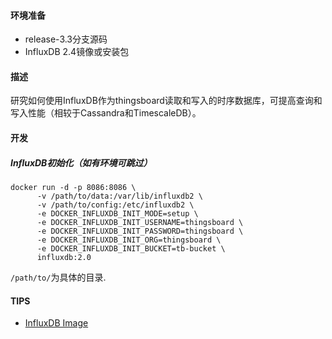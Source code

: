 #### 环境准备

- release-3.3分支源码
- InfluxDB 2.4镜像或安装包

#### 描述
研究如何使用InfluxDB作为thingsboard读取和写入的时序数据库，可提高查询和写入性能（相较于Cassandra和TimescaleDB）。

#### 开发

##### InfluxDB初始化（如有环境可跳过）

```
docker run -d -p 8086:8086 \
      -v /path/to/data:/var/lib/influxdb2 \
      -v /path/to/config:/etc/influxdb2 \
      -e DOCKER_INFLUXDB_INIT_MODE=setup \
      -e DOCKER_INFLUXDB_INIT_USERNAME=thingsboard \
      -e DOCKER_INFLUXDB_INIT_PASSWORD=thingsboard \
      -e DOCKER_INFLUXDB_INIT_ORG=thingsboard \
      -e DOCKER_INFLUXDB_INIT_BUCKET=tb-bucket \
      influxdb:2.0
```

`/path/to/`为具体的目录.



#### TIPS

- [InfluxDB Image](https://hub.docker.com/_/influxdb)

